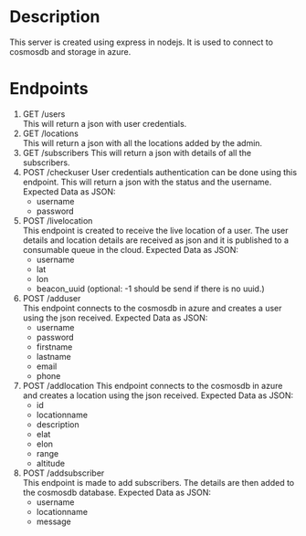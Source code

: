 # Description
This server is created using express in nodejs. It is used to connect to cosmosdb and storage in azure. 

# Endpoints
1. GET /users  
    This will return a json with user credentials.
2. GET /locations  
    This will return a json with all the locations added by the admin.
3. GET /subscribers
    This will return a json with details of all the subscribers.
4. POST /checkuser
    User credentials authentication can be done using this endpoint. This will return a json with the status and the username.
    Expected Data as JSON:
    * username
    * password
5. POST /livelocation  
    This endpoint is created to receive the live location of a user. The user details and location details are received as json and it is published to a consumable queue in the cloud.
    Expected Data as JSON:
    * username
    * lat
    * lon
    * beacon_uuid (optional: -1 should be send if there is no uuid.)
6. POST /adduser  
    This endpoint connects to the cosmosdb in azure and creates a user using the json received.
    Expected Data as JSON:
    * username 
    * password
    * firstname
    * lastname
    * email
    * phone
7. POST /addlocation
    This endpoint connects to the cosmosdb in azure and creates a location using the json received.
    Expected Data as JSON:
    * id
    * locationname
    * description
    * elat
    * elon
    * range
    * altitude
8. POST /addsubscriber  
    This endpoint is made to add subscribers. The details are then added to the cosmosdb database.
    Expected Data as JSON:
    * username
    * locationname
    * message